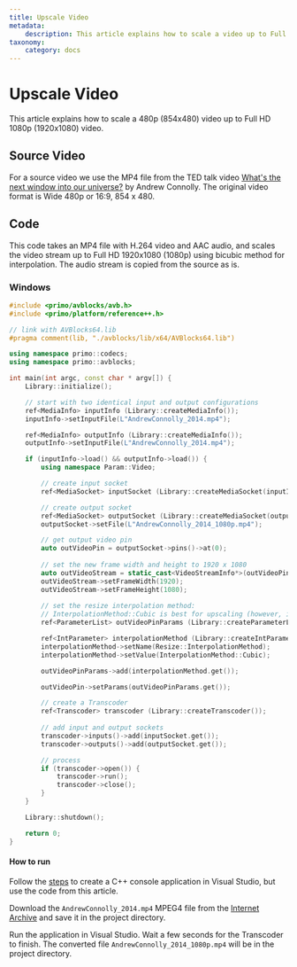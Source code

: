 ```yaml
---
title: Upscale Video
metadata:
    description: This article explains how to scale a video up to Full HD (1080p) with AVBlocks.
taxonomy:
    category: docs
---
```


# Upscale Video

This article explains how to scale a 480p (854x480) video up to Full HD 1080p (1920x1080) video.

## Source Video

For a source video we use the MP4 file from the TED talk video [What's the next window into our universe?](https://archive.org/details/AndrewConnolly_2014) by Andrew Connolly. The original video format is Wide 480p or 16:9, 854 x 480.

## Code

This code takes an MP4 file with H.264 video and AAC audio, and scales the video stream up to Full HD 1920x1080 (1080p) using bicubic method for interpolation. The audio stream is copied from the source as is.    

### Windows
   
``` cpp
#include <primo/avblocks/avb.h>
#include <primo/platform/reference++.h>

// link with AVBlocks64.lib
#pragma comment(lib, "./avblocks/lib/x64/AVBlocks64.lib")

using namespace primo::codecs;
using namespace primo::avblocks;

int main(int argc, const char * argv[]) {
    Library::initialize();

    // start with two identical input and output configurations
    ref<MediaInfo> inputInfo (Library::createMediaInfo());
    inputInfo->setInputFile(L"AndrewConnolly_2014.mp4");

    ref<MediaInfo> outputInfo (Library::createMediaInfo());
    outputInfo->setInputFile(L"AndrewConnolly_2014.mp4");

    if (inputInfo->load() && outputInfo->load()) {
        using namespace Param::Video;

        // create input socket
        ref<MediaSocket> inputSocket (Library::createMediaSocket(inputInfo.get()));

        // create output socket
        ref<MediaSocket> outputSocket (Library::createMediaSocket(outputInfo.get())); 
        outputSocket->setFile(L"AndrewConnolly_2014_1080p.mp4");

        // get output video pin
        auto outVideoPin = outputSocket->pins()->at(0); 
        
        // set the new frame width and height to 1920 x 1080
        auto outVideoStream = static_cast<VideoStreamInfo*>(outVideoPin->streamInfo()); 
        outVideoStream->setFrameWidth(1920);
        outVideoStream->setFrameHeight(1080);
    
        // set the resize interpolation method:
        // InterpolationMethod::Cubic is best for upscaling (however, it is slow)
        ref<ParameterList> outVideoPinParams (Library::createParameterList()); 

        ref<IntParameter> interpolationMethod (Library::createIntParameter()); 
        interpolationMethod->setName(Resize::InterpolationMethod);
        interpolationMethod->setValue(InterpolationMethod::Cubic);

        outVideoPinParams->add(interpolationMethod.get());

        outVideoPin->setParams(outVideoPinParams.get());

        // create a Transcoder
        ref<Transcoder> transcoder (Library::createTranscoder()); 
        
        // add input and output sockets
        transcoder->inputs()->add(inputSocket.get());
        transcoder->outputs()->add(outputSocket.get());

        // process
        if (transcoder->open()) {
            transcoder->run();
            transcoder->close();
        }
    }

    Library::shutdown();

    return 0;
}
```

#### How to run

Follow the [steps](../getting-started-windows/create-a-c-plus-console-app-in-visual-studio) to create a C++ console application in Visual Studio, but use the code from this article. 

Download the `AndrewConnolly_2014.mp4` MPEG4 file from the [Internet Archive](https://archive.org/details/AndrewConnolly_2014) and save it in the project directory.

Run the application in Visual Studio. Wait a few seconds for the Transcoder to finish. The converted file `AndrewConnolly_2014_1080p.mp4` will be in the project directory.
